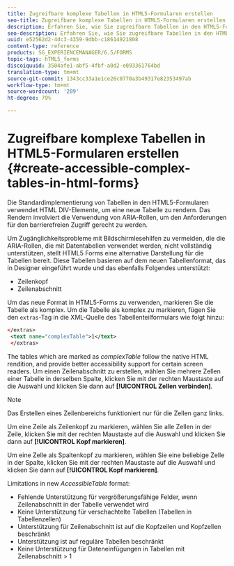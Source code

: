 ```yaml
---
title: Zugreifbare komplexe Tabellen in HTML5-Formularen erstellen
seo-title: Zugreifbare komplexe Tabellen in HTML5-Formularen erstellen
description: Erfahren Sie, wie Sie zugreifbare Tabellen in den HTML5-Formularen erstellen.
seo-description: Erfahren Sie, wie Sie zugreifbare Tabellen in den HTML5-Formularen erstellen.
uuid: e52562d2-4dc3-4359-9dbb-c18614921808
content-type: reference
products: SG_EXPERIENCEMANAGER/6.5/FORMS
topic-tags: hTML5_forms
discoiquuid: 3504afe1-abf5-4fbf-a0d2-e093361764bd
translation-type: tm+mt
source-git-commit: 1343cc33a1e1ce26c0770a3b49317e82353497ab
workflow-type: tm+mt
source-wordcount: '289'
ht-degree: 79%

---
```



# Zugreifbare komplexe Tabellen in HTML5-Formularen erstellen {#create-accessible-complex-tables-in-html-forms}

Die Standardimplementierung von Tabellen in den HTML5-Formularen verwendet HTML DIV-Elemente, um eine neue Tabelle zu rendern. Das Rendern involviert die Verwendung von ARIA-Rollen, um den Anforderungen für den barrierefreien Zugriff gerecht zu werden.

Um Zugänglichkeitsprobleme mit Bildschirmlesehilfen zu vermeiden, die die ARIA-Rollen, die mit Datentabellen verwendet werden, nicht vollständig unterstützen, stellt HTML5 Forms eine alternative Darstellung für die Tabellen bereit. Diese Tabellen basieren auf dem neuen Tabellenformat, das in Designer eingeführt wurde und das ebenfalls Folgendes unterstützt:

* Zeilenkopf
* Zeilenabschnitt

Um das neue Format in HTML5-Forms zu verwenden, markieren Sie die Tabelle als komplex. Um die Tabelle als komplex zu markieren, fügen Sie den `extras`-Tag in die XML-Quelle des Tabellenteilformulars wie folgt hinzu: 

```xml
</extras>
 <text name="complexTable">1</text>
 </extras>
```

The tables which are marked as *complexTable* follow the native HTML rendition, and provide better accessibility support for certain screen readers.  Um einen Zeilenabschnitt zu erstellen, wählen Sie mehrere Zellen einer Tabelle in derselben Spalte, klicken Sie mit der rechten Maustaste auf die Auswahl und klicken Sie dann auf **[!UICONTROL Zellen verbinden]**.

>[!NOTE]
>
>Das Erstellen eines Zeilenbereichs funktioniert nur für die Zellen ganz links.

Um eine Zeile als Zeilenkopf zu markieren, wählen Sie alle Zellen in der Zeile, klicken Sie mit der rechten Maustaste auf die Auswahl und klicken Sie dann auf **[!UICONTROL Kopf markieren]**.

Um eine Zelle als Spaltenkopf zu markieren, wählen Sie eine beliebige Zelle in der Spalte, klicken Sie mit der rechten Maustaste auf die Auswahl und klicken Sie dann auf **[!UICONTROL Kopf markieren]**.

Limitations in new *AccessibleTable* format:

* Fehlende Unterstützung für vergrößerungsfähige Felder, wenn Zeilenabschnitt in der Tabelle verwendet wird
* Keine Unterstützung für verschachtelte Tabellen (Tabellen in Tabellenzellen)
* Unterstützung für Zeilenabschnitt ist auf die Kopfzeilen und Kopfzellen beschränkt
* Unterstützung ist auf reguläre Tabellen beschränkt
* Keine Unterstützung für Dateneinfügungen in Tabellen mit Zeilenabschnitt > 1

